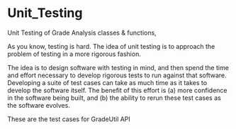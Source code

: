 # Unit_Testing
Unit Testing of Grade Analysis classes &amp; functions, 

As you know, testing is hard. The idea of unit testing is to approach the problem of testing in a more
rigorous fashion. 

The idea is to design software with testing in mind, and then spend the time and effort
necessary to develop rigorous tests to run against that software. Developing a suite of test cases can take as
much time as it takes to develop the software itself. The benefit of this effort is (a) more confidence in the
software being built, and (b) the ability to rerun these test cases as the software evolves.

These are the test cases for GradeUtil API
